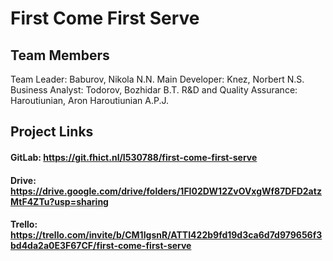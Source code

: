 # First Come First Serve

## Team Members

Team Leader: Baburov, Nikola N.N.
Main Developer: Knez, Norbert N.S.
Business Analyst: Todorov, Bozhidar B.T.
R&D and Quality Assurance: Haroutiunian, Aron Haroutiunian A.P.J.

## Project Links

#### GitLab: https://git.fhict.nl/I530788/first-come-first-serve
#### Drive: https://drive.google.com/drive/folders/1FI02DW12ZvOVxgWf87DFD2atzMtF4ZTu?usp=sharing
#### Trello: https://trello.com/invite/b/CM1IgsnR/ATTI422b9fd19d3ca6d7d979656f3bd4da2a0E3F67CF/first-come-first-serve
